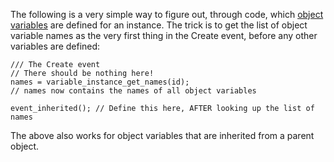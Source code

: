 The following is a very simple way to figure out, through code, which [object variables](https://manual.yoyogames.com/#t=The_Asset_Editors%2FObject_Properties%2FObject_Variables.htm) are defined for an instance.
The trick is to get the list of object variable names as the very first thing in the Create event, before any other variables are defined:

```gml
/// The Create event
// There should be nothing here!
names = variable_instance_get_names(id);
// names now contains the names of all object variables

event_inherited(); // Define this here, AFTER looking up the list of names
```

The above also works for object variables that are inherited from a parent object.